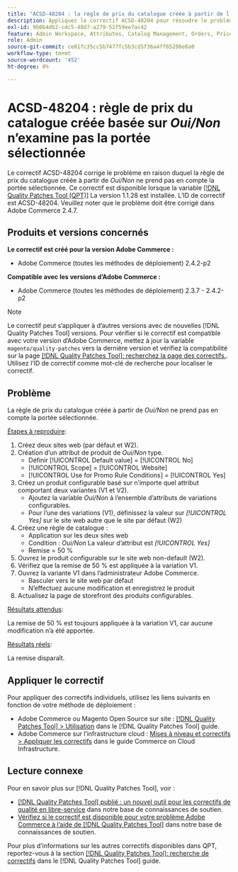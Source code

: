 ```yaml
---
title: "ACSD-48204 : la règle de prix du catalogue créée à partir de l’attribut *Oui/Non* ne considère pas la portée sélectionnée"
description: Appliquez le correctif ACSD-48204 pour résoudre le problème Adobe Commerce en raison duquel la règle de prix du catalogue créée à partir de l’attribut *Oui/Non* ne prend pas en compte la portée sélectionnée.
exl-id: 9b0b4d62-c4c5-40d7-a279-52f59ee7ac42
feature: Admin Workspace, Attributes, Catalog Management, Orders, Price Rules
role: Admin
source-git-commit: ce81fc35cc5b7477fc5b3cd5f36a4ff65280e6a0
workflow-type: tm+mt
source-wordcount: '452'
ht-degree: 0%

---
```


# ACSD-48204 : règle de prix du catalogue créée basée sur *Oui/Non* n’examine pas la portée sélectionnée

Le correctif ACSD-48204 corrige le problème en raison duquel la règle de prix du catalogue créée à partir de *Oui/Non* ne prend pas en compte la portée sélectionnée. Ce correctif est disponible lorsque la variable [[!DNL Quality Patches Tool (QPT)]](/help/announcements/adobe-commerce-announcements/magento-quality-patches-released-new-tool-to-self-serve-quality-patches.md) La version 1.1.28 est installée. L’ID de correctif est ACSD-48204. Veuillez noter que le problème doit être corrigé dans Adobe Commerce 2.4.7.

## Produits et versions concernés

**Le correctif est créé pour la version Adobe Commerce :**

* Adobe Commerce (toutes les méthodes de déploiement) 2.4.2-p2

**Compatible avec les versions d’Adobe Commerce :**

* Adobe Commerce (toutes les méthodes de déploiement) 2.3.7 - 2.4.2-p2

>[!NOTE]
>
>Le correctif peut s’appliquer à d’autres versions avec de nouvelles [!DNL Quality Patches Tool] versions. Pour vérifier si le correctif est compatible avec votre version d’Adobe Commerce, mettez à jour la variable `magento/quality-patches` vers la dernière version et vérifiez la compatibilité sur la page [[!DNL Quality Patches Tool]: recherchez la page des correctifs.](https://experienceleague.adobe.com/tools/commerce-quality-patches/index.html). Utilisez l’ID de correctif comme mot-clé de recherche pour localiser le correctif.

## Problème

La règle de prix du catalogue créée à partir de *Oui/Non* ne prend pas en compte la portée sélectionnée.

<u>Étapes à reproduire</u>:

1. Créez deux sites web (par défaut et W2).
1. Création d’un attribut de produit de *Oui/Non* type.
   * Définir [!UICONTROL Default value] = [!UICONTROL No]
   * [!UICONTROL Scope] = [!UICONTROL Website]
   * [!UICONTROL Use for Promo Rule Conditions] = [!UICONTROL Yes]
1. Créez un produit configurable basé sur n’importe quel attribut comportant deux variantes (V1 et V2).
   * Ajoutez la variable *Oui/Non* à l’ensemble d’attributs de variations configurables.
   * Pour l’une des variations (V1), définissez la valeur sur *[!UICONTROL Yes]* sur le site web autre que le site par défaut (W2)
1. Créez une règle de catalogue :
   * Application sur les deux sites web
   * Condition : *Oui/Non* La valeur d’attribut est *[!UICONTROL Yes]*
   * Remise = 50 %
1. Ouvrez le produit configurable sur le site web non-default (W2).
1. Vérifiez que la remise de 50 % est appliquée à la variation V1.
1. Ouvrez la variante V1 dans l’administrateur Adobe Commerce.
   * Basculer vers le site web par défaut
   * N’effectuez aucune modification et enregistrez le produit
1. Actualisez la page de storefront des produits configurables.

<u>Résultats attendus</u>:

La remise de 50 % est toujours appliquée à la variation V1, car aucune modification n’a été apportée.

<u>Résultats réels</u>:

La remise disparaît.

## Appliquer le correctif

Pour appliquer des correctifs individuels, utilisez les liens suivants en fonction de votre méthode de déploiement :

* Adobe Commerce ou Magento Open Source sur site : [[!DNL Quality Patches Tool] > Utilisation](https://experienceleague.adobe.com/docs/commerce-operations/tools/quality-patches-tool/usage.html) dans le [!DNL Quality Patches Tool] guide.
* Adobe Commerce sur l’infrastructure cloud : [Mises à niveau et correctifs > Appliquer les correctifs](https://experienceleague.adobe.com/docs/commerce-cloud-service/user-guide/develop/upgrade/apply-patches.html) dans le guide Commerce on Cloud Infrastructure.

## Lecture connexe

Pour en savoir plus sur [!DNL Quality Patches Tool], voir :

* [[!DNL Quality Patches Tool] publié : un nouvel outil pour les correctifs de qualité en libre-service](/help/announcements/adobe-commerce-announcements/magento-quality-patches-released-new-tool-to-self-serve-quality-patches.md) dans notre base de connaissances de soutien.
* [Vérifiez si le correctif est disponible pour votre problème Adobe Commerce à l’aide de [!DNL Quality Patches Tool]](/help/support-tools/patches-available-in-qpt-tool/check-patch-for-magento-issue-with-magento-quality-patches.md) dans notre base de connaissances de soutien.

Pour plus d’informations sur les autres correctifs disponibles dans QPT, reportez-vous à la section [[!DNL Quality Patches Tool]: recherche de correctifs](https://experienceleague.adobe.com/tools/commerce-quality-patches/index.html) dans le [!DNL Quality Patches Tool] guide.

